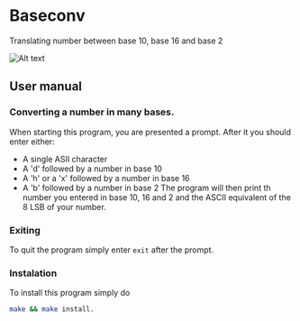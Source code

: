 # Baseconv

Translating number between base 10, base 16 and base 2

![Alt text](https://i.imgur.com/PExb4MJ.png "Converting numbers")

## User manual

### Converting a number in many bases.

When starting this program, you are presented a prompt. After it you should enter either:
* A single ASII character
* A 'd' followed by a number in base 10
* A 'h' or a 'x' followed by a number in base 16
* A 'b' followed by a number in base 2
The program will then print th number you entered in base 10, 16 and 2 and the ASCII equivalent of the 8 LSB of your number.

### Exiting

To quit the program simply enter `exit` after the prompt.

### Instalation

To install this program simply do

```bash
make && make install.
```

